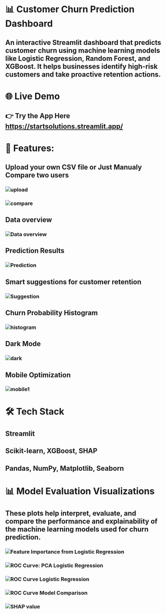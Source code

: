 # 📊 Customer Churn Prediction Dashboard
## An interactive Streamlit dashboard that predicts customer churn using machine learning models like Logistic Regression, Random Forest, and XGBoost. It helps businesses identify high-risk customers and take proactive retention actions.

# 🌐 Live Demo
## 👉 Try the App Here https://startsolutions.streamlit.app/

# 🚀 Features:
## Upload your own CSV file or Just Manualy Compare two users
### ![upload](https://github.com/Akshita2711/StartSolutions/blob/be2c82a1d00ef849f870f18cc1efb568214b3b3e/images/uplaod.png)
### ![compare](https://github.com/Akshita2711/StartSolutions/blob/3fd5baff7b3dd95e464c90fc2a71cd9ac67e8f51/images/compare.png)

## Data overview
### ![Data overview](https://github.com/Akshita2711/StartSolutions/blob/be2d234b6ad18837fcf6ba5d217142a4bf7a6d70/images/data%20overview.png)

## Prediction Results 
### ![Prediction](https://github.com/Akshita2711/StartSolutions/blob/be2d234b6ad18837fcf6ba5d217142a4bf7a6d70/images/Prediction.png)

## Smart suggestions for customer retention
### ![Suggestion](https://github.com/Akshita2711/StartSolutions/blob/be2d234b6ad18837fcf6ba5d217142a4bf7a6d70/images/suggestions.png)

## Churn Probability Histogram
### ![histogram](https://github.com/Akshita2711/StartSolutions/blob/fb48c45a9ababa52fbdb0e256163e04468367a06/images/histogram.png)

## Dark Mode
### ![dark](https://github.com/Akshita2711/StartSolutions/blob/5e0abaa12dc4adae43133be7535fe74abf9a8b76/images/darkmode.jpg)

## Mobile Optimization
### ![mobile1](https://github.com/Akshita2711/StartSolutions/blob/fb48c45a9ababa52fbdb0e256163e04468367a06/images/mobile1.jpg)

# 🛠 Tech Stack

## Streamlit

## Scikit-learn, XGBoost, SHAP

## Pandas, NumPy, Matplotlib, Seaborn

# 📊 Model Evaluation Visualizations
## These plots help interpret, evaluate, and compare the performance and explainability of the machine learning models used for churn prediction.

### ![Feature Importance from Logistic Regression](https://github.com/Akshita2711/StartSolutions/blob/0efa5925f39936efb66cec9fcd439a877e16b503/images/Feature%20importance.png)

### ![ROC Curve: PCA Logistic Regression](https://github.com/Akshita2711/StartSolutions/blob/6caa4e1bb8c0f7b6a1fc2286e2b197d4fe8a09f1/images/ROC%20PCA%20Logistic%20Regression.png)

### ![ROC Curve Logistic Regression](https://github.com/Akshita2711/StartSolutions/blob/6caa4e1bb8c0f7b6a1fc2286e2b197d4fe8a09f1/images/ROC%20Logistic%20Regression.png)

### ![ROC Curve Model Comparison](https://github.com/Akshita2711/StartSolutions/blob/6caa4e1bb8c0f7b6a1fc2286e2b197d4fe8a09f1/images/ROC%20Curves.png)

### ![SHAP value](https://github.com/Akshita2711/StartSolutions/blob/6caa4e1bb8c0f7b6a1fc2286e2b197d4fe8a09f1/images/SHAP%20value.png)

